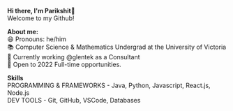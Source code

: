 <strong>Hi there, I'm Parikshit👋</strong> 
<br>
Welcome to my Github!

<strong>About me:<br></strong>
😄 Pronouns: he/him<br>
📚 Computer Science & Mathematics Undergrad at the University of Victoria<br>
🚀 Currently working @glentek as a Consultant<br>
🏢 Open to 2022 Full-time opportunities.<br>

<strong>Skills<br></strong>
PROGRAMMING & FRAMEWORKS - Java, Python, Javascript, React.js, Node.js<br>
DEV TOOLS - Git, GitHub, VSCode, Databases

